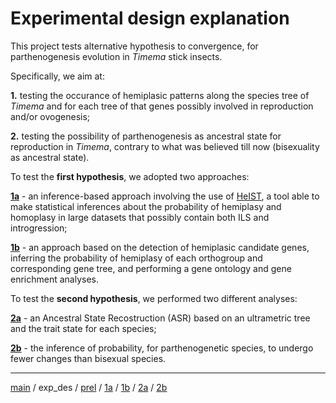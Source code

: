 # Experimental design explanation


This project tests alternative hypothesis to convergence, for parthenogenesis evolution in *Timema* stick insects. 

Specifically, we aim at:



**1.** testing the occurance of hemiplasic patterns along the species tree of *Timema* and for each tree of that genes possibly involved in reproduction and/or ovogenesis;


**2.** testing the possibility of parthenogenesis as ancestral state for reproduction in *Timema*, contrary to what was believed till now (bisexuality as ancestral state). 





To test the **first hypothesis**, we adopted two approaches:



**[1a](https://github.com/MattiaRag/timemaproject/blob/main/markdowns/part_1a.md)**  -  an inference-based approach involving the use of [HeIST](https://github.com/lhugolach/HeIST?tab=readme-ov-file), a tool able to make statistical inferences about the probability of hemiplasy and homoplasy in large datasets that possibly contain both ILS and introgression;


**[1b](https://github.com/MattiaRag/timemaproject/blob/main/markdowns/part_1b.md)**  -  an approach based on the detection of hemiplasic candidate genes, inferring the probability of hemiplasy of each orthogroup and corresponding gene tree, and performing a gene ontology and gene enrichment analyses.

 



To test the **second hypothesis**, we performed two different analyses:



**[2a](https://github.com/MattiaRag/timemaproject/blob/main/markdowns/part_2a.md)**  -  an Ancestral State Recostruction (ASR) based on an ultrametric tree and the trait state for each species;


**[2b](https://github.com/MattiaRag/timemaproject/blob/main/markdowns/part_2b.md)**  -  the inference of probability, for parthenogenetic species, to undergo fewer changes than bisexual species.



---



[main](https://github.com/MattiaRag/timemaproject/tree/main) / 
exp_des / 
[prel](https://github.com/MattiaRag/timemaproject/blob/main/markdowns/preliminary.md) / 
[1a](https://github.com/MattiaRag/timemaproject/blob/main/markdowns/part_1a.md) / 
[1b](https://github.com/MattiaRag/timemaproject/blob/main/markdowns/part_1b.md) / 
[2a](https://github.com/MattiaRag/timemaproject/blob/main/markdowns/part_2a.md) / 
[2b](https://github.com/MattiaRag/timemaproject/blob/main/markdowns/part_2b.md)
